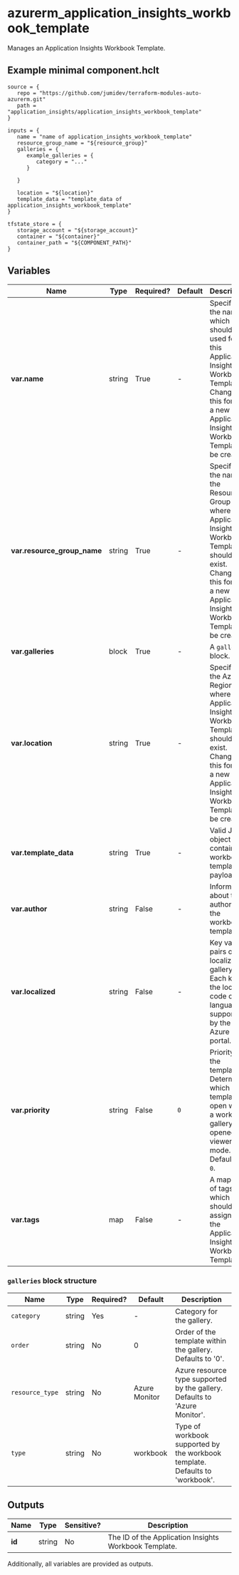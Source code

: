 # azurerm_application_insights_workbook_template

Manages an Application Insights Workbook Template.

## Example minimal component.hclt

```hcl
source = {
   repo = "https://github.com/jumidev/terraform-modules-auto-azurerm.git" 
   path = "application_insights/application_insights_workbook_template" 
}

inputs = {
   name = "name of application_insights_workbook_template" 
   resource_group_name = "${resource_group}" 
   galleries = {
      example_galleries = {
         category = "..."   
      }
  
   }
 
   location = "${location}" 
   template_data = "template_data of application_insights_workbook_template" 
}

tfstate_store = {
   storage_account = "${storage_account}" 
   container = "${container}" 
   container_path = "${COMPONENT_PATH}" 
}

```

## Variables

| Name | Type | Required? |  Default  |  Description |
| ---- | ---- | --------- |  ----------- | ----------- |
| **var.name** | string | True | -  |  Specifies the name which should be used for this Application Insights Workbook Template. Changing this forces a new Application Insights Workbook Template to be created. | 
| **var.resource_group_name** | string | True | -  |  Specifies the name of the Resource Group where the Application Insights Workbook Template should exist. Changing this forces a new Application Insights Workbook Template to be created. | 
| **var.galleries** | block | True | -  |  A `galleries` block. | 
| **var.location** | string | True | -  |  Specifies the Azure Region where the Application Insights Workbook Template should exist. Changing this forces a new Application Insights Workbook Template to be created. | 
| **var.template_data** | string | True | -  |  Valid JSON object containing workbook template payload. | 
| **var.author** | string | False | -  |  Information about the author of the workbook template. | 
| **var.localized** | string | False | -  |  Key value pairs of localized gallery. Each key is the locale code of languages supported by the Azure portal. | 
| **var.priority** | string | False | `0`  |  Priority of the template. Determines which template to open when a workbook gallery is opened in viewer mode. Defaults to `0`. | 
| **var.tags** | map | False | -  |  A mapping of tags which should be assigned to the Application Insights Workbook Template. | 

### `galleries` block structure

| Name | Type | Required? | Default | Description |
| ---- | ---- | --------- | ------- | ----------- |
| `category` | string | Yes | - | Category for the gallery. |
| `order` | string | No | 0 | Order of the template within the gallery. Defaults to '0'. |
| `resource_type` | string | No | Azure Monitor | Azure resource type supported by the gallery. Defaults to 'Azure Monitor'. |
| `type` | string | No | workbook | Type of workbook supported by the workbook template. Defaults to 'workbook'. |



## Outputs

| Name | Type | Sensitive? | Description |
| ---- | ---- | --------- | --------- |
| **id** | string | No  | The ID of the Application Insights Workbook Template. | 

Additionally, all variables are provided as outputs.
